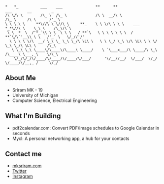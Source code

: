 ```ascii
*   *_          ___    ___               **      **                 ___       __         _             
/\ \/\ \        /\_ \  /\_ \             /\ \  __/\ \               /\_ \     /\ \      /'_`\           
\ \ \_\ \     **\//\ \ \//\ \     **_    \ \ \/\ \ \ \    ___   *_*\//\ \    \_\ \    /\_\/\`\         
 \ \  *  \  /'*_`\\ \ \  \ \ \   / **`\   \ \ \ \ \ \ \  / **`\/\`'__\\ \ \   /'_` \   \/_//'/'         
  \ \ \ \ \/\  __/ \_\ \_ \_\ \_/\ \L\ \   \ \ \_/ \_\ \/\ \L\ \ \ \/  \_\ \_/\ \L\ \     /\_\          
   \ \_\ \_\ \____\/\____\/\____\ \____/    \ `\___x___/\ \____/\ \_\  /\____\ \___,_\    \/\_\         
    \/_/\/_/\/____/\/____/\/____/\/___/      '\/__//__/  \/___/  \/_/  \/____/\/__,_ /     \/_/         
```

## About Me
- Sriram MK - 19
- University of Michigan
- Computer Science, Electrical Engineering

## What I'm Building
- pdf2calendar.com: Convert PDF/Image schedules to Google Calendar in seconds
- Mycl: A personal networking app, a hub for your contacts

## Contact me
- [mksriram.com](https://www.mksriram.com)
- [Twitter](https://x.com/mk_sriram6)
- [Instagram](https://instagram.com/themksriram)
